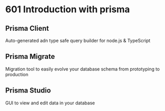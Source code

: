 # 601 Introduction with prisma

## Prisma Client 
Auto-generated adn type safe query builder for node.js & TypeScript

## Prisma Migrate
Migration tool to easily evolve your database schema from prototyping to production

## Prisma Studio
GUI to view and edit data in your database